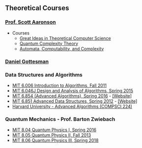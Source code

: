 ## Theoretical Courses

### [Prof. Scott Aaronson](https://www.scottaaronson.com/)

- Courses 
  - [Great Ideas in Theoretical Computer Science](https://ocw.mit.edu/courses/6-080-great-ideas-in-theoretical-computer-science-spring-2008/)
  - [Quantum Complexity Theory](https://ocw.mit.edu/courses/6-845-quantum-complexity-theory-fall-2010/)
  - [Automata, Computability, and Complexity](https://ocw.mit.edu/courses/6-045j-automata-computability-and-complexity-spring-2011/)

### [Daniel Gottesman]()

### Data Structures and Algorithms

- [MIT 6.006 Introduction to Algorithms, Fall 2011](https://www.youtube.com/playlist?list=PLUl4u3cNGP61Oq3tWYp6V_F-5jb5L2iHb)
- [MIT 6.046J Design and Analysis of Algorithms, Spring 2015](https://www.youtube.com/playlist?list=PLUl4u3cNGP6317WaSNfmCvGym2ucw3oGp)
- [MIT 6.854 (Advanced Algorithms), Spring 2016](https://www.youtube.com/playlist?list=PL6ogFv-ieghdoGKGg2Bik3Gl1glBTEu8c) - [[Website]]()
- [MIT 6.851 Advanced Data Structures, Spring 2012](https://www.youtube.com/playlist?list=PLUl4u3cNGP61hsJNdULdudlRL493b-XZf) - [[Website]](https://ocw.mit.edu/courses/6-851-advanced-data-structures-spring-2012/)
- [Harvard University - Advanced Algorithms (COMPSCI 224)](https://www.youtube.com/playlist?list=PL2SOU6wwxB0uP4rJgf5ayhHWgw7akUWSf)

### Quantum Mechanics - Prof. Barton Zwiebach

- [MIT 8.04 Quantum Physics I, Spring 2016](https://www.youtube.com/playlist?list=PLUl4u3cNGP60cspQn3N9dYRPiyVWDd80G)
- [MIT 8.05 Quantum Physics II, Fall 2013](https://www.youtube.com/playlist?list=PLUl4u3cNGP60QlYNsy52fctVBOlk-4lYx)
- [MIT 8.06 Quantum Physics III, Spring 2018](https://www.youtube.com/playlist?list=PLUl4u3cNGP60Zcz8LnCDFI8RPqRhJbb4L)
